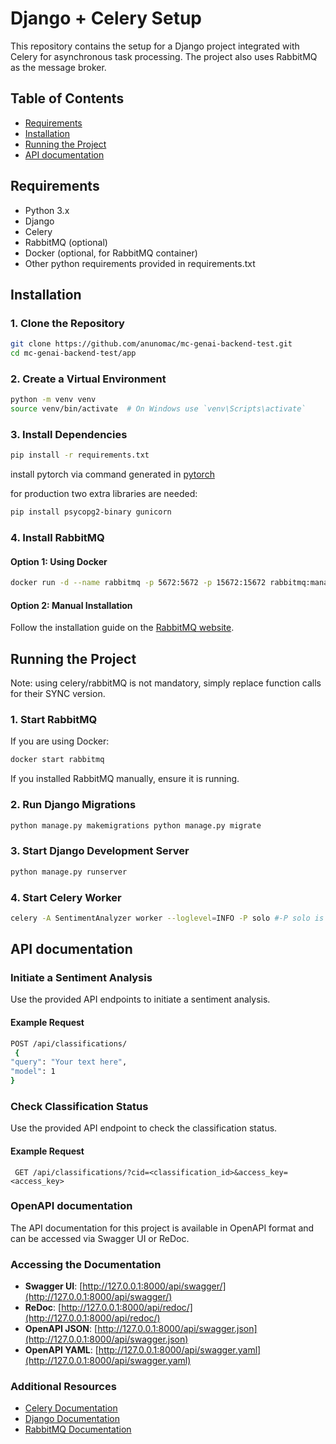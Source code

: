 
# Django + Celery Setup    
    
This repository contains the setup for a Django project integrated with Celery for asynchronous task processing. The project also uses RabbitMQ as the message broker.    
    
## Table of Contents    
 - [Requirements](#requirements)    
- [Installation](#installation)    
- [Running the Project](#running-the-project)    
- [API documentation](#api-documentation) 
    
## Requirements    
 - Python 3.x    
- Django    
- Celery    
- RabbitMQ (optional)  
- Docker (optional, for RabbitMQ container)    
- Other python requirements provided in requirements.txt  
    
## Installation    
 ### 1. Clone the Repository    
 ```bash
 git clone https://github.com/anunomac/mc-genai-backend-test.git
 cd mc-genai-backend-test/app
 ```   
 ### 2. Create a Virtual Environment    
 ```bash
 python -m venv venv
 source venv/bin/activate  # On Windows use `venv\Scripts\activate`
  ```   
 ### 3. Install Dependencies    
 ```bash
 pip install -r requirements.txt
 ```   
install pytorch via command generated in [pytorch](https://pytorch.org/)

for production two extra libraries are needed:
 ```bash
 pip install psycopg2-binary gunicorn
 ```   
 ### 4. Install RabbitMQ    
 #### Option 1: Using Docker    
 ```bash
 docker run -d --name rabbitmq -p 5672:5672 -p 15672:15672 rabbitmq:management
 ```   
 #### Option 2: Manual Installation    
 Follow the installation guide on the [RabbitMQ website](https://www.rabbitmq.com/download.html).    
  
    
## Running the Project
Note: using celery/rabbitMQ is not mandatory, simply replace function calls for their SYNC version.  
    
### 1. Start RabbitMQ    
 If you are using Docker:    
    
```bash
docker start rabbitmq
```   
 If you installed RabbitMQ manually, ensure it is running.    
    
### 2. Run Django Migrations    
 ```bash
 python manage.py makemigrations python manage.py migrate
 ```   
 ### 3. Start Django Development Server    
 ```bash
 python manage.py runserver
 ```   
 ### 4. Start Celery Worker    
 ```bash
 celery -A SentimentAnalyzer worker --loglevel=INFO -P solo #-P solo is sometimes required on windows due to concurrency/threading problems
 ```   

 ## API documentation    
 ### Initiate a Sentiment Analysis    
 Use the provided API endpoints to initiate a sentiment analysis.    
    
#### Example Request    
 ```bash
 POST /api/classifications/
  {    
 "query": "Your text here",    
 "model": 1
 }
 ```   
 ### Check Classification Status    
 Use the provided API endpoint to check the classification status.    
    
#### Example Request    
 ```
  GET /api/classifications/?cid=<classification_id>&access_key=<access_key>
  ```   

### OpenAPI documentation
The API documentation for this project is available in OpenAPI format and can be accessed via Swagger UI or ReDoc.  
  
### Accessing the Documentation
  
- **Swagger UI**: [http://127.0.0.1:8000/api/swagger/](http://127.0.0.1:8000/api/swagger/)  
- **ReDoc**: [http://127.0.0.1:8000/api/redoc/](http://127.0.0.1:8000/api/redoc/)  
- **OpenAPI JSON**: [http://127.0.0.1:8000/api/swagger.json](http://127.0.0.1:8000/api/swagger.json)  
- **OpenAPI YAML**: [http://127.0.0.1:8000/api/swagger.yaml](http://127.0.0.1:8000/api/swagger.yaml)
### Additional Resources    
    
- [Celery Documentation](https://docs.celeryproject.org/)    
- [Django Documentation](https://docs.djangoproject.com/)    
- [RabbitMQ Documentation](https://www.rabbitmq.com/documentation.html)